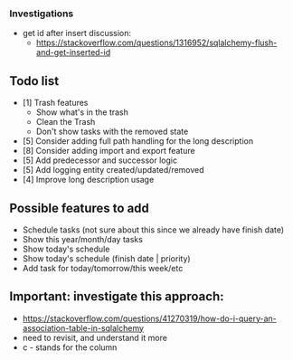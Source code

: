 ### Investigations
- get id after insert discussion:
    - https://stackoverflow.com/questions/1316952/sqlalchemy-flush-and-get-inserted-id

## Todo list
- [1] Trash features
    - Show what's in the trash
    - Clean the Trash
    - Don't show tasks with the removed state
- [5] Consider adding full path handling for the long description
- [8] Consider adding import and export feature
- [5] Add predecessor and successor logic
- [5] Add logging entity created/updated/removed
- [4] Improve long description usage

## Possible features to add
- Schedule tasks (not sure about this since we already have finish date)
- Show this year/month/day tasks
- Show today's schedule
- Show today's schedule (finish date | priority)
- Add task for today/tomorrow/this week/etc

## Important: investigate this approach: 
- https://stackoverflow.com/questions/41270319/how-do-i-query-an-association-table-in-sqlalchemy
- need to revisit, and understand it more
- c - stands for the column

